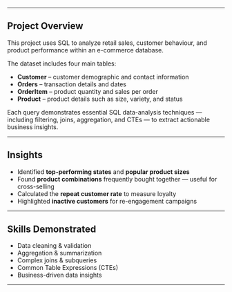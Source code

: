
---

## Project Overview
This project uses SQL to analyze retail sales, customer behaviour, and product performance within an e-commerce database.  

The dataset includes four main tables:
- **Customer** – customer demographic and contact information  
- **Orders** – transaction details and dates  
- **OrderItem** – product quantity and sales per order  
- **Product** – product details such as size, variety, and status  

Each query demonstrates essential SQL data-analysis techniques — including filtering, joins, aggregation, and CTEs — to extract actionable business insights.

---

## Insights
- Identified **top-performing states** and **popular product sizes**  
- Found **product combinations** frequently bought together — useful for cross-selling  
- Calculated the **repeat customer rate** to measure loyalty  
- Highlighted **inactive customers** for re-engagement campaigns  

---

## Skills Demonstrated
- Data cleaning & validation  
- Aggregation & summarization  
- Complex joins & subqueries  
- Common Table Expressions (CTEs)  
- Business-driven data insights  

---
